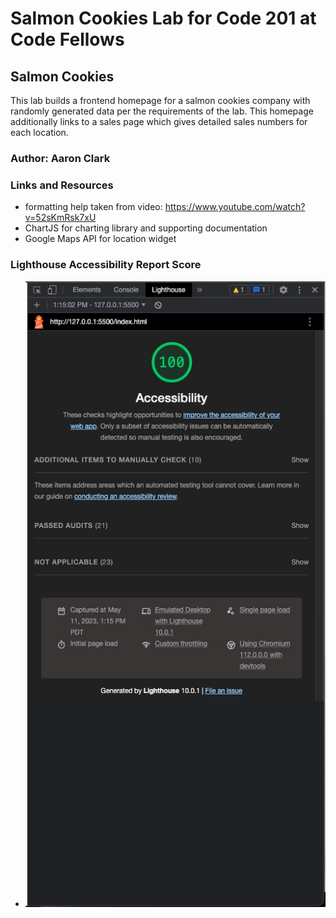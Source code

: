 # Salmon Cookies Lab for Code 201 at Code Fellows

## Salmon Cookies

This lab builds a frontend homepage for a salmon cookies company with randomly generated data per the requirements of the lab.  This homepage additionally links to a sales page which gives detailed sales numbers for each location.

### Author: Aaron Clark

### Links and Resources

* formatting help taken from video: https://www.youtube.com/watch?v=52sKmRsk7xU
* ChartJS for charting library and supporting documentation
* Google Maps API for location widget

### Lighthouse Accessibility Report Score

* ![Lighthouse Accesibility Score](img/salmon-cookies-lighthouse.jpg)
